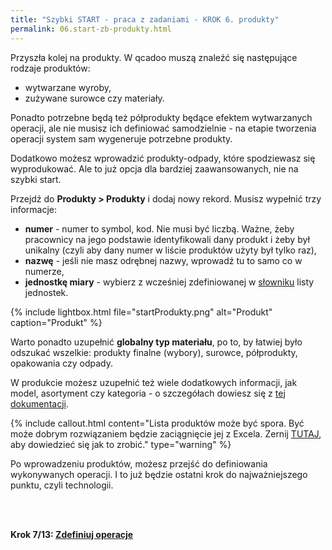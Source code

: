 ```yaml
---
title: "Szybki START - praca z zadaniami - KROK 6. produkty"
permalink: 06.start-zb-produkty.html 
---
```


Przyszła kolej na produkty. W qcadoo muszą znaleźć się następujące rodzaje produktów:
- wytwarzane wyroby,
- zużywane surowce czy materiały.

Ponadto potrzebne będą też półprodukty będące efektem wytwarzanych operacji, ale nie musisz ich definiować samodzielnie - na etapie tworzenia operacji system sam wygeneruje potrzebne produkty. 

Dodatkowo możesz wprowadzić produkty-odpady, które spodziewasz się wyprodukować. Ale to już opcja dla bardziej zaawansowanych, nie na szybki start.

Przejdź do **Produkty > Produkty** i dodaj nowy rekord. Musisz wypełnić trzy informacje: 
- **numer** - numer to symbol, kod. Nie musi być liczbą. Ważne, żeby pracownicy na jego podstawie identyfikowali dany produkt i żeby był unikalny (czyli aby dany numer w liście produktów użyty był tylko raz),
- **nazwę** - jeśli nie masz odrębnej nazwy, wprowadź tu to samo co w numerze,
- **jednostkę miary** - wybierz z wcześniej zdefiniowanej w [słowniku](\slowniki) listy jednostek.

{% include lightbox.html file="startProdukty.png" alt="Produkt" caption="Produkt" %}

Warto ponadto uzupełnić **globalny typ materiału**, po to, by łatwiej było odszukać wszelkie: produkty finalne (wybory), surowce, półprodukty, opakowania czy odpady.

W produkcie możesz uzupełnić też wiele dodatkowych informacji, jak model, asortyment czy kategoria - o szczegółach dowiesz się z [tej dokumentacji](/produkty).

{% include callout.html content="Lista produktów może być spora. Być może dobrym rozwiązaniem będzie zaciągnięcie jej z Excela. Zernij [TUTAJ](/produkty.html#jak-zaimportować-produkty-z-excela), aby dowiedzieć się jak to zrobić." type="warning" %}

Po wprowadzeniu produktów, możesz przejść do definiowania wykonywanych operacji. I to już będzie ostatni krok do najważniejszego punktu, czyli technologii.

<br/>
<br/>

**Krok 7/13: [Zdefiniuj operacje](/07.start-zb-operacje)**